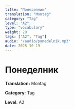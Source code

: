 ```yaml
---
title: "Понеделник"
translation: "Montag"
category: "Tag"
level: "A2"
type: "vocabulary"
weight: 20
tags: ["A2", "Tag"]
audio: "/audio/ponedelnik.mp3"
date: 2025-10-19
---
```


# Понеделник

**Translation:** Montag

**Category:** Tag

**Level:** A2

